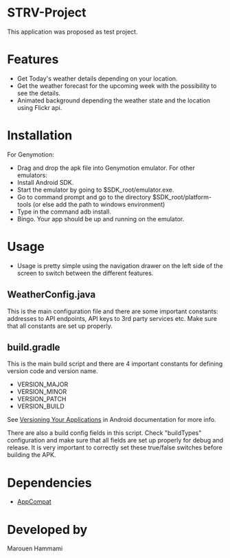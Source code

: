 # STRV-Project
This application was proposed as test project.


Features
========
* Get Today's weather details depending on your location.
* Get the weather forecast for the upcoming week with the possibility to see the details.
* Animated background depending the weather state and the location using Flickr api.

Installation
============
For Genymotion:
* Drag and drop the apk file into Genymotion emulator.
For other emulators:
* Install Android SDK.
* Start the emulator by going to $SDK_root/emulator.exe.
* Go to command prompt and go to the directory $SDK_root/platform-tools (or else add the path to windows environment)
* Type in the command adb install.
* Bingo. Your app should be up and running on the emulator.

Usage
=====
* Usage is pretty simple using the navigation drawer on the left side of the screen to switch between the different features.

WeatherConfig.java
------------------
This is the main configuration file and there are some important constants: addresses to API endpoints, API keys to 3rd party services etc. Make sure that all constants are set up properly.

build.gradle
------------

This is the main build script and there are 4 important constants for defining version code and version name.

* VERSION\_MAJOR
* VERSION\_MINOR
* VERSION\_PATCH
* VERSION\_BUILD

See [Versioning Your Applications](http://developer.android.com/tools/publishing/versioning.html#appversioning) in Android documentation for more info.

There are also a build config fields in this script. Check "buildTypes" configuration and make sure that all fields are set up properly for debug and release. It is very important to correctly set these true/false switches before building the APK.

Dependencies
============
* [AppCompat](https://developer.android.com/reference/android/support/v7/appcompat/package-summary.html)

Developed by
============
Marouen Hammami

